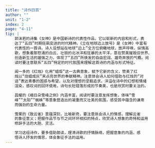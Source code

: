 ```yaml
---
title: "诗作四首"
author: ""
unit: "1-2"
index: 2
page: "4-11"
tip: |
    郭沫若的诗集《女神》是中国新诗的代表性作品，它以崭新的内容和形式，表
    达了“五四”时期狂飙突进的时代精神。《立在地球边上放号》是《女神》中富有
    代表性的一首诗。诗人设想站在地球“边上”全方位俯瞰地球，放声呼唤，纵情高
    歌，想象着那怒涌的白云、壮丽的北冰洋和狂暴的太平洋，意在赞美摧毁旧世界、
    创造新生活的雄强之力，体现了“五四”所焕发的自由宏阔、雄奇奔放的气概。阅
    读时要注意联系“五四”特定的时代氛围来理解这首诗的内涵与形式特征。

    闻一多的《红烛》化用“蜡炬”这一古典意象，赋予它新的含义，赞美了红
    烛以“烧蜡成灰”来点亮世界的奉献精神。注意体会诗人如何借助与红烛的“对
    话”表达青春的困惑与希望，以及对理想的坚毅追求。洋溢在诗中的幻想和情绪
    渲染，感叹词的回环使用，诗句长短错落形成的节奏美，也是欣赏时要关注的。

    昌耀的《峨日朵雪峰之侧》内涵丰富，阅读时要注意发挥想象，体味“雪
    峰”“太阳”“蜘蛛”等意象营造出的凝重而又壮美的氛围，感受其中蕴含的谦卑
    而强劲的生命力量。

    雪莱的《致云雀》意蕴深刻，比喻新奇，要注意体会诗人的情感，理解云雀
    的象征意义；把握作品节与节之间环环相扣的特点，欣赏诗人想象的奇特和运用
    修辞手法的大胆、灵活。

    学习这组诗作，要多借助朗读，理清诗歌的抒情脉络，把握意象的内涵，感
    悟诗人抒发的情思，体会象征手法的运用。
---
```


